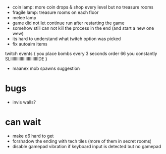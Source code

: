 * coin lamp: more coin drops & shop every level but no treasure rooms
* fragile lamp: treasure rooms on each floor
* melee lamp
* game did not let continue run after restarting the game
* somehow still can not kill the process in the end (and start a new one wew)
* its hard to understand what twitch option was picked
* fix autoaim items

twitch events {
 you place bombs every 3 seconds
 order 66
 you constantly SLIIIIIIIIIIIIIIIIIIIIIIIIDE
}

* maanex mob spawns suggestion

# bugs
* invis walls?

# can wait
 * make d6 hard to get
 * forshadow the ending with tech tiles (more of them in secret rooms)
 * disable gamepad vibration if keyboard input is detected but no gamepad
